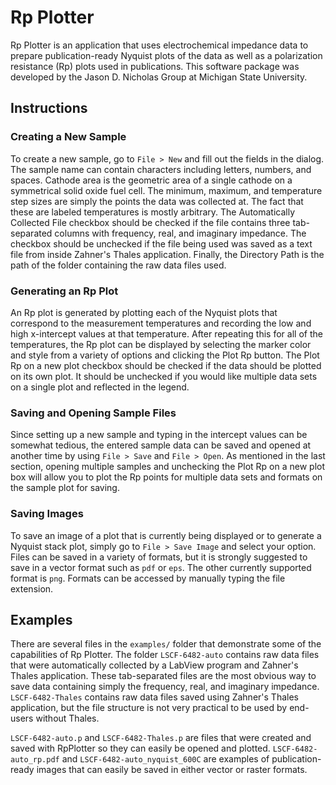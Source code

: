 # Rp Plotter
Rp Plotter is an application that uses electrochemical impedance data to prepare publication-ready Nyquist plots of the data as well as a polarization resistance (Rp) plots used in publications. This software package was developed by the Jason D. Nicholas Group at Michigan State University.

## Instructions

### Creating a New Sample

To create a new sample, go to `File > New` and fill out the fields in the dialog. The sample name can contain characters including letters, numbers, and spaces. Cathode area is the geometric area of a single cathode on a symmetrical solid oxide fuel cell. The minimum, maximum, and temperature step sizes are simply the points the data was collected at. The fact that these are labeled temperatures is mostly arbitrary. The Automatically Collected File checkbox should be checked if the file contains three tab-separated columns with frequency, real, and imaginary impedance. The checkbox should be unchecked if the file being used was saved as a text file from inside Zahner's Thales application. Finally, the Directory Path is the path of the folder containing the raw data files used.

### Generating an Rp Plot

An Rp plot is generated by plotting each of the Nyquist plots that correspond to the measurement temperatures and recording the low and high x-intercept values at that temperature. After repeating this for all of the temperatures, the Rp plot can be displayed by selecting the marker color and style from a variety of options and clicking the Plot Rp button. The Plot Rp on a new plot checkbox should be checked if the data should be plotted on its own plot. It should be unchecked if you would like multiple data sets on a single plot and reflected in the legend.

### Saving and Opening Sample Files

Since setting up a new sample and typing in the intercept values can be somewhat tedious, the entered sample data can be saved and opened at another time by using `File > Save` and `File > Open`. As mentioned in the last section, opening multiple samples and unchecking the Plot Rp on a new plot box will allow you to plot the Rp points for multiple data sets and formats on the sample plot for saving. 

### Saving Images
To save an image of a plot that is currently being displayed or to generate a Nyquist stack plot, simply go to `File > Save Image` and select your option. Files can be saved in a variety of formats, but it is strongly suggested to save in a vector format such as `pdf` or  `eps`. The other currently supported format is  `png`. Formats can be accessed by manually typing the file extension.

## Examples

There are several files in the `examples/` folder that demonstrate some of the capabilities of Rp Plotter. The folder `LSCF-6482-auto` contains raw data files that were automatically collected by a LabView program and Zahner's Thales application. These tab-separated files are the most obvious way to save data containing simply the frequency, real, and imaginary impedance. `LSCF-6482-Thales` contains raw data files saved using Zahner's Thales application, but the file structure is not very practical to be used by end-users without Thales.

`LSCF-6482-auto.p` and `LSCF-6482-Thales.p` are files that were created and saved with RpPlotter so they can easily be opened and plotted. `LSCF-6482-auto_rp.pdf` and `LSCF-6482-auto_nyquist_600C` are examples of publication-ready images that can easily be saved in either vector or raster formats.
